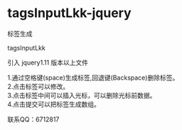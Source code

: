 # tagsInputLkk-jquery
标签生成

tagsInputLkk

引入 jquery1.11 版本以上文件

1.通过空格键(space)生成标签,回退键(Backspace)删除标签。<br />
2.点击标签可以修改。<br />
3.点击标签中间可以插入光标，可以删除光标前数据。<br />
4.点击提交可以把标签生成数组。<br />

联系QQ：6712817